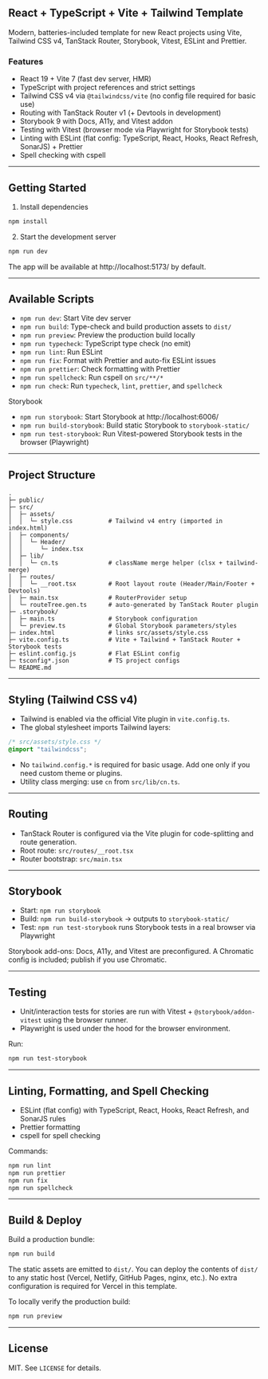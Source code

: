 ## React + TypeScript + Vite + Tailwind Template

Modern, batteries-included template for new React projects using Vite, Tailwind CSS v4, TanStack Router, Storybook, Vitest, ESLint and Prettier.

### Features

- React 19 + Vite 7 (fast dev server, HMR)
- TypeScript with project references and strict settings
- Tailwind CSS v4 via `@tailwindcss/vite` (no config file required for basic use)
- Routing with TanStack Router v1 (+ Devtools in development)
- Storybook 9 with Docs, A11y, and Vitest addon
- Testing with Vitest (browser mode via Playwright for Storybook tests)
- Linting with ESLint (flat config: TypeScript, React, Hooks, React Refresh, SonarJS) + Prettier
- Spell checking with cspell

---

## Getting Started

1. Install dependencies

```bash
npm install
```

2. Start the development server

```bash
npm run dev
```

The app will be available at http://localhost:5173/ by default.

---

## Available Scripts

- `npm run dev`: Start Vite dev server
- `npm run build`: Type-check and build production assets to `dist/`
- `npm run preview`: Preview the production build locally
- `npm run typecheck`: TypeScript type check (no emit)
- `npm run lint`: Run ESLint
- `npm run fix`: Format with Prettier and auto-fix ESLint issues
- `npm run prettier`: Check formatting with Prettier
- `npm run spellcheck`: Run cspell on `src/**/*`
- `npm run check`: Run `typecheck`, `lint`, `prettier`, and `spellcheck`

Storybook

- `npm run storybook`: Start Storybook at http://localhost:6006/
- `npm run build-storybook`: Build static Storybook to `storybook-static/`
- `npm run test-storybook`: Run Vitest-powered Storybook tests in the browser (Playwright)

---

## Project Structure

```
.
├─ public/
├─ src/
│  ├─ assets/
│  │  └─ style.css          # Tailwind v4 entry (imported in index.html)
│  ├─ components/
│  │  └─ Header/
│  │     └─ index.tsx
│  ├─ lib/
│  │  └─ cn.ts              # className merge helper (clsx + tailwind-merge)
│  ├─ routes/
│  │  └─ __root.tsx         # Root layout route (Header/Main/Footer + Devtools)
│  ├─ main.tsx              # RouterProvider setup
│  └─ routeTree.gen.ts      # auto-generated by TanStack Router plugin
├─ .storybook/
│  ├─ main.ts               # Storybook configuration
│  └─ preview.ts            # Global Storybook parameters/styles
├─ index.html               # links src/assets/style.css
├─ vite.config.ts           # Vite + Tailwind + TanStack Router + Storybook tests
├─ eslint.config.js         # Flat ESLint config
├─ tsconfig*.json           # TS project configs
└─ README.md
```

---

## Styling (Tailwind CSS v4)

- Tailwind is enabled via the official Vite plugin in `vite.config.ts`.
- The global stylesheet imports Tailwind layers:

```css
/* src/assets/style.css */
@import "tailwindcss";
```

- No `tailwind.config.*` is required for basic usage. Add one only if you need custom theme or plugins.
- Utility class merging: use `cn` from `src/lib/cn.ts`.

---

## Routing

- TanStack Router is configured via the Vite plugin for code-splitting and route generation.
- Root route: `src/routes/__root.tsx`
- Router bootstrap: `src/main.tsx`

---

## Storybook

- Start: `npm run storybook`
- Build: `npm run build-storybook` → outputs to `storybook-static/`
- Test: `npm run test-storybook` runs Storybook tests in a real browser via Playwright

Storybook add-ons: Docs, A11y, and Vitest are preconfigured. A Chromatic config is included; publish if you use Chromatic.

---

## Testing

- Unit/interaction tests for stories are run with Vitest + `@storybook/addon-vitest` using the browser runner.
- Playwright is used under the hood for the browser environment.

Run:

```bash
npm run test-storybook
```

---

## Linting, Formatting, and Spell Checking

- ESLint (flat config) with TypeScript, React, Hooks, React Refresh, and SonarJS rules
- Prettier formatting
- cspell for spell checking

Commands:

```bash
npm run lint
npm run prettier
npm run fix
npm run spellcheck
```

---

## Build & Deploy

Build a production bundle:

```bash
npm run build
```

The static assets are emitted to `dist/`. You can deploy the contents of `dist/` to any static host (Vercel, Netlify, GitHub Pages, nginx, etc.). No extra configuration is required for Vercel in this template.

To locally verify the production build:

```bash
npm run preview
```

---

## License

MIT. See `LICENSE` for details.
